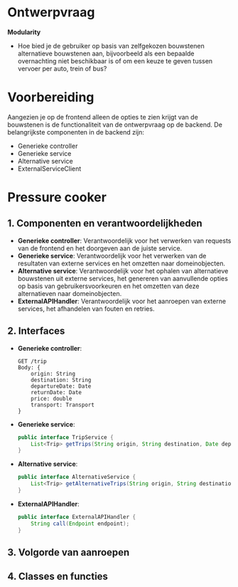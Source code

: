 # Ontwerpvraag
**Modularity**
- Hoe bied je de gebruiker op basis van zelfgekozen bouwstenen alternatieve bouwstenen aan, bijvoorbeeld als een bepaalde overnachting niet beschikbaar is of om een keuze te geven tussen vervoer per auto, trein of bus?

# Voorbereiding
Aangezien je op de frontend alleen de opties te zien krijgt van de bouwstenen is de functionaliteit van de ontwerpvraag op de backend.
De belangrijkste componenten in de backend zijn:

- Generieke controller
- Generieke service
- Alternative service
- ExternalServiceClient

# Pressure cooker

## 1. Componenten en verantwoordelijkheden

- **Generieke controller**: Verantwoordelijk voor het verwerken van requests van de frontend en het doorgeven aan de juiste service.
- **Generieke service**: Verantwoordelijk voor het verwerken van de resultaten van externe services en het omzetten naar domeinobjecten.
- **Alternative service**: Verantwoordelijk voor het ophalen van alternatieve bouwstenen uit externe services, het genereren van aanvullende opties op basis van gebruikersvoorkeuren en het omzetten van deze alternatieven naar domeinobjecten.
- **ExternalAPIHandler**: Verantwoordelijk voor het aanroepen van externe services, het afhandelen van fouten en retries.

## 2. Interfaces
- **Generieke controller**:
    ```
    GET /trip
    Body: {
        origin: String
        destination: String
        departureDate: Date
        returnDate: Date
        price: double
        transport: Transport
    }
    ```
- **Generieke service**:
    ```java
    public interface TripService {
        List<Trip> getTrips(String origin, String destination, Date departureDate, Date returnDate, double price, Transport transport);
    }
    ```
  
- **Alternative service**:
    ```java
    public interface AlternativeService {
        List<Trip> getAlternativeTrips(String origin, String destination, Date departureDate, Date returnDate, double price, Transport transport);
    }
    ```

- **ExternalAPIHandler**:
    ```java
    public interface ExternalAPIHandler {
        String call(Endpoint endpoint);
    }
    ```

## 3. Volgorde van aanroepen


## 4. Classes en functies
